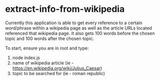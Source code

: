 # extract-info-from-wikipedia

Currently this application is able to get every reference to a certain word/phrase within a wikipedia page as well as the article URLs located referenced that wikipedia page. It also gets 100 words before the chosen topic and 100 words after the chosen topic.

To start, ensure you are in root and type:
1. node index.js
2. name of wikipedia article (ie - https://en.wikipedia.org/wiki/Julius_Caesar)
3. topic to be searched for (ie - roman republic)